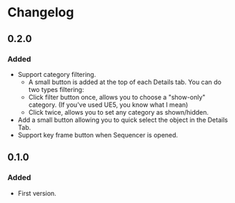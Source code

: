 ﻿# Changelog

## 0.2.0
### Added
- Support category filtering.
    - A small button is added at the top of each Details tab. You can do two types filtering: 
    - Click filter button once, allows you to choose a "show-only" category. (If you've used UE5, you know what I mean)
    - Click twice, allows you to set any category as shown/hidden.  
- Add a small button allowing you to quick select the object in the Details Tab.  
- Support key frame button when Sequencer is opened.  

## 0.1.0
### Added
- First version.